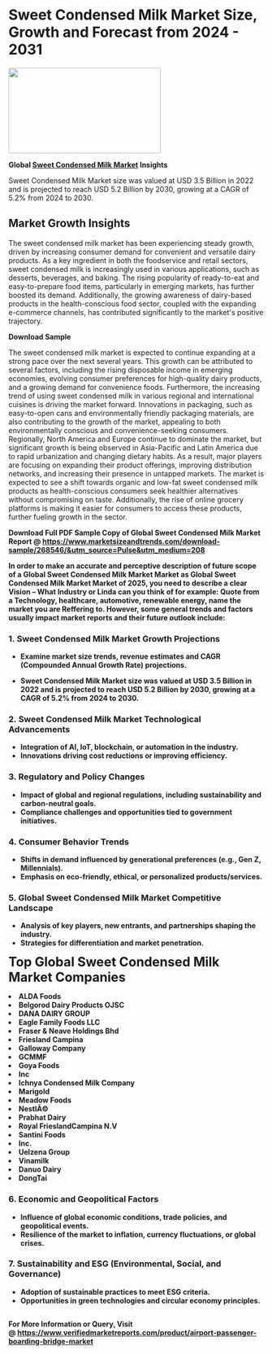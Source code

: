 <H1>Sweet Condensed Milk Market Size, Growth and Forecast from 2024 - 2031</H1><img class="aligncenter size-medium wp-image-584254" src="https://thirdeyenews.in/wp-content/uploads/2024/09/Global-Market-Research-300x168.jpeg" alt="" width="300" height="168" /><p><strong>Global&nbsp;<a href="https://www.marketsizeandtrends.com/download-sample/268546/&amp;utm_source=Pulse&amp;utm_medium=208">Sweet Condensed Milk Market</a> Insights</strong></p><p>Sweet Condensed Milk Market size was valued at USD 3.5 Billion in 2022 and is projected to reach USD 5.2 Billion by 2030, growing at a CAGR of 5.2% from 2024 to 2030.</p><p><h2>Market Growth Insights</h2> <p>The sweet condensed milk market has been experiencing steady growth, driven by increasing consumer demand for convenient and versatile dairy products. As a key ingredient in both the foodservice and retail sectors, sweet condensed milk is increasingly used in various applications, such as desserts, beverages, and baking. The rising popularity of ready-to-eat and easy-to-prepare food items, particularly in emerging markets, has further boosted its demand. Additionally, the growing awareness of dairy-based products in the health-conscious food sector, coupled with the expanding e-commerce channels, has contributed significantly to the market's positive trajectory.</p> <p><strong>Download Sample</strong></p> <p>The sweet condensed milk market is expected to continue expanding at a strong pace over the next several years. This growth can be attributed to several factors, including the rising disposable income in emerging economies, evolving consumer preferences for high-quality dairy products, and a growing demand for convenience foods. Furthermore, the increasing trend of using sweet condensed milk in various regional and international cuisines is driving the market forward. Innovations in packaging, such as easy-to-open cans and environmentally friendly packaging materials, are also contributing to the growth of the market, appealing to both environmentally conscious and convenience-seeking consumers. Regionally, North America and Europe continue to dominate the market, but significant growth is being observed in Asia-Pacific and Latin America due to rapid urbanization and changing dietary habits. As a result, major players are focusing on expanding their product offerings, improving distribution networks, and increasing their presence in untapped markets. The market is expected to see a shift towards organic and low-fat sweet condensed milk products as health-conscious consumers seek healthier alternatives without compromising on taste. Additionally, the rise of online grocery platforms is making it easier for consumers to access these products, further fueling growth in the sector.</p> <p><strong></p><p><span class=""><strong>Download Full PDF Sample Copy of Global Sweet Condensed Milk Market Report</strong> @ <a href="https://www.marketsizeandtrends.com/download-sample/268546/&amp;utm_source=Pulse&amp;utm_medium=208" target="_blank">https://www.marketsizeandtrends.com/download-sample/268546/&amp;utm_source=Pulse&amp;utm_medium=208</a></span></p><p>In order to make an accurate and perceptive description of future scope of a Global&nbsp;Sweet Condensed Milk Market Market as Global&nbsp;Sweet Condensed Milk Market Market of 2025, you need to describe a clear Vision &ndash; What Industry or Linda can you think of for example: Quote from a Technology, healthcare, automotive, renewable energy, name the market you are Reffering to. However, some general trends and factors usually impact market reports and their future outlook include:</p><h3>1.&nbsp;<strong>Sweet Condensed Milk Market Growth Projections</strong></h3><ul><li>Examine market size trends, revenue estimates and CAGR (Compounded Annual Growth Rate) projections.</li><li><p>Sweet Condensed Milk Market size was valued at USD 3.5 Billion in 2022 and is projected to reach USD 5.2 Billion by 2030, growing at a CAGR of 5.2% from 2024 to 2030.</p></li></ul><h3>2.&nbsp;<strong>Sweet Condensed Milk Market Technological Advancements</strong></h3><ul><li>Integration of AI, IoT, blockchain, or automation in the industry.</li><li>Innovations driving cost reductions or improving efficiency.</li></ul><h3>3.&nbsp;<strong>Regulatory and Policy Changes</strong></h3><ul><li>Impact of global and regional regulations, including sustainability and carbon-neutral goals.</li><li>Compliance challenges and opportunities tied to government initiatives.</li></ul><h3>4.&nbsp;<strong>Consumer Behavior Trends</strong></h3><ul><li>Shifts in demand influenced by generational preferences (e.g., Gen Z, Millennials).</li><li>Emphasis on eco-friendly, ethical, or personalized products/services.</li></ul><h3>5.&nbsp;<strong>Global Sweet Condensed Milk Market Competitive Landscape</strong></h3><ul><li>Analysis of key players, new entrants, and partnerships shaping the industry.</li><li>Strategies for differentiation and market penetration.</li></ul><p data-pm-slice="1 1 []"><span style="color: inherit; font-family: inherit; font-size: 25px;">Top Global Sweet Condensed Milk Market Companies</span></p><div class="" data-test-id=""><p><li>ALDA Foods</li><li> Belgorod Dairy Products OJSC</li><li> DANA DAIRY GROUP</li><li> Eagle Family Foods LLC</li><li> Fraser & Neave Holdings Bhd</li><li> Friesland Campina</li><li> Galloway Company</li><li> GCMMF</li><li> Goya Foods</li><li> Inc</li><li> Ichnya Condensed Milk Company</li><li> Marigold</li><li> Meadow Foods</li><li> NestlÃ©</li><li> Prabhat Dairy</li><li> Royal FrieslandCampina N.V</li><li> Santini Foods</li><li> Inc.</li><li> Uelzena Group</li><li> Vinamilk</li><li> Danuo Dairy</li><li> DongTai</li></p></div><h3>6.&nbsp;<strong>Economic and Geopolitical Factors</strong></h3><ul><li>Influence of global economic conditions, trade policies, and geopolitical events.</li><li>Resilience of the market to inflation, currency fluctuations, or global crises.</li></ul><h3>7.&nbsp;<strong>Sustainability and ESG (Environmental, Social, and Governance)</strong></h3><ul><li>Adoption of sustainable practices to meet ESG criteria.</li><li>Opportunities in green technologies and circular economy principles.</li></ul><h2><strong style="font-size: 14px;">For More Information or Query, Visit @&nbsp;</strong><a style="background-color: #ffffff; font-size: 14px;" href="https://www.marketsizeandtrends.com/report/sweet-condensed-milk-market/" target="_blank">https://www.verifiedmarketreports.com/product/airport-passenger-boarding-bridge-market</a></h2>
